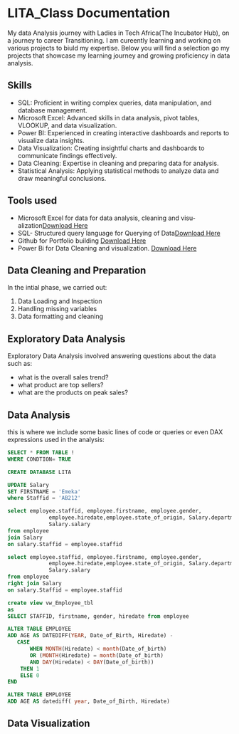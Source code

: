 # LITA_Class Documentation
My data Analysis journey with Ladies in Tech Africa(The Incubator Hub), on a journey to career Transitioning. I am cureently learning and working on various projects to biuld my expertise. Below you will find a selection go my projects that showcase my learning journey and growing proficiency in data analysis. 

## Skills
- SQL: Proficient in writing complex queries, data manipulation, and database management.
- Microsoft Excel: Advanced skills in data analysis, pivot tables, VLOOKUP, and data visualization.
- Power BI: Experienced in creating interactive dashboards and reports to visualize data insights.
- Data Visualization: Creating insightful charts and dashboards to communicate findings effectively.
- Data Cleaning: Expertise in cleaning and preparing data for analysis.
- Statistical Analysis: Applying statistical methods to analyze data and draw meaningful conclusions.

## Tools used
- Microsoft Excel for data for data analysis, cleaning and visu-alization[Download Here](https://microsoft.com)
- SQL- Structured query language for Querying of Data[Download Here](https://www.mysql.com)
- Github for Portfolio building [Download Here](https://github.com)
- Power Bi for Data Cleaning and visualization. [Download Here](https://powerbi.microsoft.com/en-us/downloads/)


## Data Cleaning and Preparation
In the intial phase, we carried out:
1. Data Loading and Inspection
2. Handling missing variables
3. Data formatting and cleaning

## Exploratory Data Analysis
Exploratory Data Analysis involved answering questions about the data such as: 
- what is the overall sales trend?
- what product are top sellers?
- what are the products on peak sales?

## Data Analysis
this is where we include some basic lines of code or queries or even DAX expressions used in the analysis:

```SQL
SELECT * FROM TABLE !
WHERE CONDTION= TRUE

CREATE DATABASE LITA

UPDATE Salary
SET FIRSTNAME = 'Emeka'
where Staffid = 'AB212'

select employee.staffid, employee.firstname, employee.gender,
			 employee.hiredate,employee.state_of_origin, Salary.department,
			 Salary.salary
from employee
join Salary
on salary.Staffid = employee.staffid

select employee.staffid, employee.firstname, employee.gender,
			 employee.hiredate,employee.state_of_origin, Salary.department,
			 Salary.salary
from employee
right join Salary
on salary.Staffid = employee.staffid

create view vw_Employee_tbl
as
SELECT STAFFID, firstname, gender, hiredate from employee

ALTER TABLE EMPLOYEE
ADD AGE AS DATEDIFF(YEAR, Date_of_Birth, Hiredate) -
   CASE
       WHEN MONTH(Hiredate) < month(Date_of_birth)
	   OR (MONTH(Hiredate) = month(Date_of_birth)
	   AND DAY(Hiredate) < DAY(Date_of_birth))
	THEN 1
	ELSE 0
END

ALTER TABLE EMPLOYEE
ADD AGE AS datediff( year, Date_of_Birth, Hiredate)

```
## Data Visualization





